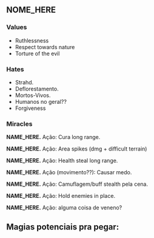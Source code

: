 ## NOME_HERE
### Values
- Ruthlessness
- Respect towards nature
- Torture of the evil

### Hates
- Strahd.
- Deflorestamento.
- Mortos-Vivos.
- Humanos no geral??
- Forgiveness

### Miracles
**NAME_HERE.** Ação: Cura long range.

**NAME_HERE.** Ação: Area spikes (dmg + difficult terrain)

**NAME_HERE.** Ação: Health steal long range.

**NAME_HERE.** Ação (movimento??): Causar medo.

**NAME_HERE.** Ação: Camuflagem/buff stealth pela cena.

**NAME_HERE.** Ação: Hold enemies in place.

**NAME_HERE.** Ação: alguma coisa de veneno?

Magias potenciais pra pegar:
- 